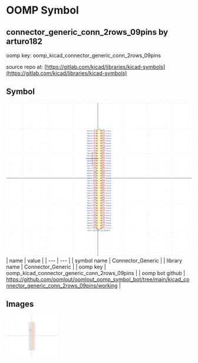 # OOMP Symbol  
## connector_generic_conn_2rows_09pins  by arturo182  
  
oomp key: oomp_kicad_connector_generic_conn_2rows_09pins  
  
source repo at: [https://gitlab.com/kicad/libraries/kicad-symbols](https://gitlab.com/kicad/libraries/kicad-symbols)  
## Symbol  
  
[![working.png](working_600.png)](working.png)  
| name | value | 
| --- | --- | 
| symbol name | Connector_Generic | 
| library name | Connector_Generic | 
| oomp key | oomp_kicad_connector_generic_conn_2rows_09pins | 
| oomp bot github | https://github.com/oomlout/oomlout_oomp_symbol_bot/tree/main/kicad_connector_generic_conn_2rows_09pins/working | 
## Images  
  
[![working.png](working_140.png)](working.png)  
